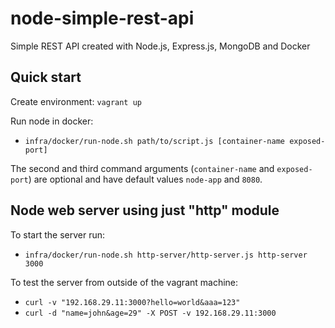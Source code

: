 # node-simple-rest-api
Simple REST API created with Node.js, Express.js, MongoDB and Docker

## Quick start
Create environment:
`vagrant up`

Run node in docker:
- `infra/docker/run-node.sh path/to/script.js [container-name exposed-port]`

The second and third command arguments (`container-name` and `exposed-port`) are optional and have default values `node-app` and `8080`.

## Node web server using just "http" module
To start the server run:
- `infra/docker/run-node.sh http-server/http-server.js http-server 3000`

To test the server from outside of the vagrant machine:
- `curl -v "192.168.29.11:3000?hello=world&aaa=123"`
- `curl -d "name=john&age=29" -X POST -v 192.168.29.11:3000` 
